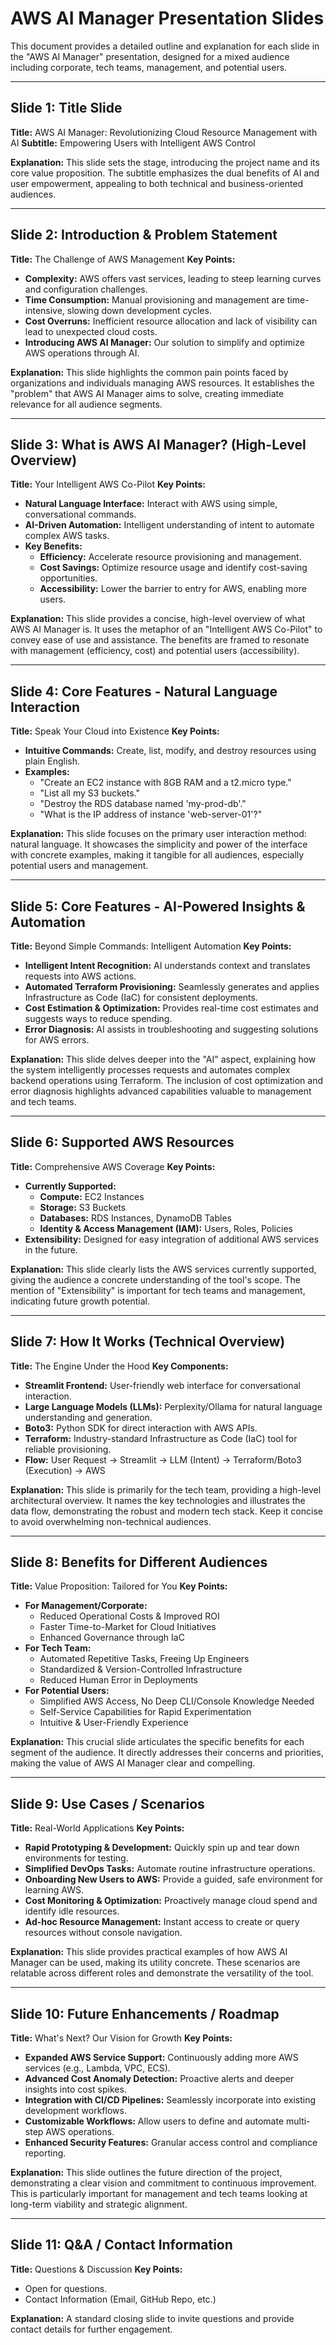 # AWS AI Manager Presentation Slides

This document provides a detailed outline and explanation for each slide in the "AWS AI Manager" presentation, designed for a mixed audience including corporate, tech teams, management, and potential users.

---

## Slide 1: Title Slide

**Title:** AWS AI Manager: Revolutionizing Cloud Resource Management with AI
**Subtitle:** Empowering Users with Intelligent AWS Control

**Explanation:**
This slide sets the stage, introducing the project name and its core value proposition. The subtitle emphasizes the dual benefits of AI and user empowerment, appealing to both technical and business-oriented audiences.

---

## Slide 2: Introduction & Problem Statement

**Title:** The Challenge of AWS Management
**Key Points:**
*   **Complexity:** AWS offers vast services, leading to steep learning curves and configuration challenges.
*   **Time Consumption:** Manual provisioning and management are time-intensive, slowing down development cycles.
*   **Cost Overruns:** Inefficient resource allocation and lack of visibility can lead to unexpected cloud costs.
*   **Introducing AWS AI Manager:** Our solution to simplify and optimize AWS operations through AI.

**Explanation:**
This slide highlights the common pain points faced by organizations and individuals managing AWS resources. It establishes the "problem" that AWS AI Manager aims to solve, creating immediate relevance for all audience segments.

---

## Slide 3: What is AWS AI Manager? (High-Level Overview)

**Title:** Your Intelligent AWS Co-Pilot
**Key Points:**
*   **Natural Language Interface:** Interact with AWS using simple, conversational commands.
*   **AI-Driven Automation:** Intelligent understanding of intent to automate complex AWS tasks.
*   **Key Benefits:**
    *   **Efficiency:** Accelerate resource provisioning and management.
    *   **Cost Savings:** Optimize resource usage and identify cost-saving opportunities.
    *   **Accessibility:** Lower the barrier to entry for AWS, enabling more users.

**Explanation:**
This slide provides a concise, high-level overview of what AWS AI Manager is. It uses the metaphor of an "Intelligent AWS Co-Pilot" to convey ease of use and assistance. The benefits are framed to resonate with management (efficiency, cost) and potential users (accessibility).

---

## Slide 4: Core Features - Natural Language Interaction

**Title:** Speak Your Cloud into Existence
**Key Points:**
*   **Intuitive Commands:** Create, list, modify, and destroy resources using plain English.
*   **Examples:**
    *   "Create an EC2 instance with 8GB RAM and a t2.micro type."
    *   "List all my S3 buckets."
    *   "Destroy the RDS database named 'my-prod-db'."
    *   "What is the IP address of instance 'web-server-01'?"

**Explanation:**
This slide focuses on the primary user interaction method: natural language. It showcases the simplicity and power of the interface with concrete examples, making it tangible for all audiences, especially potential users and management.

---

## Slide 5: Core Features - AI-Powered Insights & Automation

**Title:** Beyond Simple Commands: Intelligent Automation
**Key Points:**
*   **Intelligent Intent Recognition:** AI understands context and translates requests into AWS actions.
*   **Automated Terraform Provisioning:** Seamlessly generates and applies Infrastructure as Code (IaC) for consistent deployments.
*   **Cost Estimation & Optimization:** Provides real-time cost estimates and suggests ways to reduce spending.
*   **Error Diagnosis:** AI assists in troubleshooting and suggesting solutions for AWS errors.

**Explanation:**
This slide delves deeper into the "AI" aspect, explaining how the system intelligently processes requests and automates complex backend operations using Terraform. The inclusion of cost optimization and error diagnosis highlights advanced capabilities valuable to management and tech teams.

---

## Slide 6: Supported AWS Resources

**Title:** Comprehensive AWS Coverage
**Key Points:**
*   **Currently Supported:**
    *   **Compute:** EC2 Instances
    *   **Storage:** S3 Buckets
    *   **Databases:** RDS Instances, DynamoDB Tables
    *   **Identity & Access Management (IAM):** Users, Roles, Policies
*   **Extensibility:** Designed for easy integration of additional AWS services in the future.

**Explanation:**
This slide clearly lists the AWS services currently supported, giving the audience a concrete understanding of the tool's scope. The mention of "Extensibility" is important for tech teams and management, indicating future growth potential.

---

## Slide 7: How It Works (Technical Overview)

**Title:** The Engine Under the Hood
**Key Components:**
*   **Streamlit Frontend:** User-friendly web interface for conversational interaction.
*   **Large Language Models (LLMs):** Perplexity/Ollama for natural language understanding and generation.
*   **Boto3:** Python SDK for direct interaction with AWS APIs.
*   **Terraform:** Industry-standard Infrastructure as Code (IaC) tool for reliable provisioning.
*   **Flow:** User Request -> Streamlit -> LLM (Intent) -> Terraform/Boto3 (Execution) -> AWS

**Explanation:**
This slide is primarily for the tech team, providing a high-level architectural overview. It names the key technologies and illustrates the data flow, demonstrating the robust and modern tech stack. Keep it concise to avoid overwhelming non-technical audiences.

---

## Slide 8: Benefits for Different Audiences

**Title:** Value Proposition: Tailored for You
**Key Points:**
*   **For Management/Corporate:**
    *   Reduced Operational Costs & Improved ROI
    *   Faster Time-to-Market for Cloud Initiatives
    *   Enhanced Governance through IaC
*   **For Tech Team:**
    *   Automated Repetitive Tasks, Freeing Up Engineers
    *   Standardized & Version-Controlled Infrastructure
    *   Reduced Human Error in Deployments
*   **For Potential Users:**
    *   Simplified AWS Access, No Deep CLI/Console Knowledge Needed
    *   Self-Service Capabilities for Rapid Experimentation
    *   Intuitive & User-Friendly Experience

**Explanation:**
This crucial slide articulates the specific benefits for each segment of the audience. It directly addresses their concerns and priorities, making the value of AWS AI Manager clear and compelling.

---

## Slide 9: Use Cases / Scenarios

**Title:** Real-World Applications
**Key Points:**
*   **Rapid Prototyping & Development:** Quickly spin up and tear down environments for testing.
*   **Simplified DevOps Tasks:** Automate routine infrastructure operations.
*   **Onboarding New Users to AWS:** Provide a guided, safe environment for learning AWS.
*   **Cost Monitoring & Optimization:** Proactively manage cloud spend and identify idle resources.
*   **Ad-hoc Resource Management:** Instant access to create or query resources without console navigation.

**Explanation:**
This slide provides practical examples of how AWS AI Manager can be used, making its utility concrete. These scenarios are relatable across different roles and demonstrate the versatility of the tool.

---

## Slide 10: Future Enhancements / Roadmap

**Title:** What's Next? Our Vision for Growth
**Key Points:**
*   **Expanded AWS Service Support:** Continuously adding more AWS services (e.g., Lambda, VPC, ECS).
*   **Advanced Cost Anomaly Detection:** Proactive alerts and deeper insights into cost spikes.
*   **Integration with CI/CD Pipelines:** Seamlessly incorporate into existing development workflows.
*   **Customizable Workflows:** Allow users to define and automate multi-step AWS operations.
*   **Enhanced Security Features:** Granular access control and compliance reporting.

**Explanation:**
This slide outlines the future direction of the project, demonstrating a clear vision and commitment to continuous improvement. This is particularly important for management and tech teams looking at long-term viability and strategic alignment.

---

## Slide 11: Q&A / Contact Information

**Title:** Questions & Discussion
**Key Points:**
*   Open for questions.
*   Contact Information (Email, GitHub Repo, etc.)

**Explanation:**
A standard closing slide to invite questions and provide contact details for further engagement.
